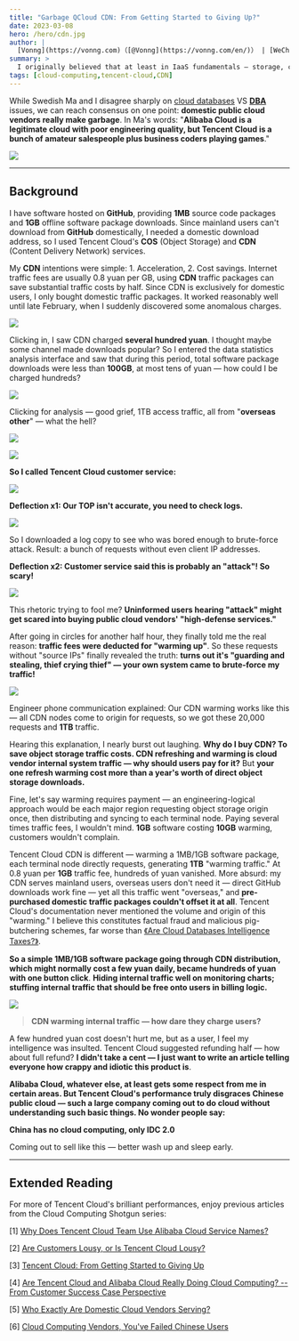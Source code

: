 ```yaml
---
title: "Garbage QCloud CDN: From Getting Started to Giving Up?"
date: 2023-03-08
hero: /hero/cdn.jpg
author: |
  [Vonng](https://vonng.com)（[@Vonng](https://vonng.com/en/)） | [WeChat](https://mp.weixin.qq.com/s/ANFnbDXwuhKI99fgYRZ9ug)
summary: >
  I originally believed that at least in IaaS fundamentals — storage, compute, and networking — public cloud vendors could still make significant contributions. However, my personal experience with Tencent Cloud CDN shook that belief: domestic cloud vendors' products and services are truly unbearable.
tags: [cloud-computing,tencent-cloud,CDN]
---
```


While Swedish Ma and I disagree sharply on [cloud databases](/cloud/rds) VS [**DBA**](https://mp.weixin.qq.com/s/Gk9bG_EOIv0IAkim41XRHg) issues, we can reach consensus on one point: **domestic public cloud vendors really make garbage**. In Ma's words: "**Alibaba Cloud is a legitimate cloud with poor engineering quality, but Tencent Cloud is a bunch of amateur salespeople plus business coders playing games**."

[![](featured.jpg)](https://mp.weixin.qq.com/s/UxjiUBTpb1pRUfGtR9V3ag)

-------------

## Background

I have software hosted on **GitHub**, providing **1MB** source code packages and **1GB** offline software package downloads. Since mainland users can't download from **GitHub** domestically, I needed a domestic download address, so I used Tencent Cloud's **COS** (Object Storage) and **CDN** (Content Delivery Network) services.

My **CDN** intentions were simple: 1. Acceleration, 2. Cost savings. Internet traffic fees are usually 0.8 yuan per GB, using **CDN** traffic packages can save substantial traffic costs by half. Since CDN is exclusively for domestic users, I only bought domestic traffic packages. It worked reasonably well until late February, when I suddenly discovered some anomalous charges.

![](cdn-1.png)

Clicking in, I saw CDN charged **several hundred yuan**. I thought maybe some channel made downloads popular? So I entered the data statistics analysis interface and saw that during this period, total software package downloads were less than **100GB**, at most tens of yuan — how could I be charged hundreds?

![](cdn-2.png)

Clicking for analysis — good grief, 1TB access traffic, all from "**overseas other**" — what the hell?

![](cdn-3.png)

![](cdn-1.jpeg)

**So I called Tencent Cloud customer service:**

![](cdn-4.png)

**Deflection x1: Our TOP isn't accurate, you need to check logs.**

![](cdn-5.png)

So I downloaded a log copy to see who was bored enough to brute-force attack. Result: a bunch of requests without even client IP addresses.

**Deflection x2: Customer service said this is probably an "attack"! So scary!**

![](cdn-6.png)

This rhetoric trying to fool me? **Uninformed users hearing "attack" might get scared into buying public cloud vendors' "high-defense services."**

After going in circles for another half hour, they finally told me the real reason: **traffic fees were deducted for "warming up"**. So these requests without "source IPs" finally revealed the truth: **turns out it's "guarding and stealing, thief crying thief" — your own system came to brute-force my traffic!**

![](cdn-7.png)

Engineer phone communication explained: Our CDN warming works like this — all CDN nodes come to origin for requests, so we got these 20,000 requests and **1TB** traffic.

Hearing this explanation, I nearly burst out laughing. **Why do I buy CDN? To save object storage traffic costs. CDN refreshing and warming is cloud vendor internal system traffic — why should users pay for it?** But **your one refresh warming cost more than a year's worth of direct object storage downloads.**

Fine, let's say warming requires payment — an engineering-logical approach would be each major region requesting object storage origin once, then distributing and syncing to each terminal node. Paying several times traffic fees, I wouldn't mind. **1GB** software costing **10GB** warming, customers wouldn't complain.

Tencent Cloud CDN is different — warming a 1MB/1GB software package, each terminal node directly requests, generating **1TB** "warming traffic." At 0.8 yuan per **1GB** traffic fee, hundreds of yuan vanished. More absurd: my CDN serves mainland users, overseas users don't need it — direct GitHub downloads work fine — yet all this traffic went "overseas," and **pre-purchased domestic traffic packages couldn't offset it at all**. Tencent Cloud's documentation never mentioned the volume and origin of this "warming." I believe this constitutes factual fraud and malicious pig-butchering schemes, far worse than [《Are Cloud Databases Intelligence Taxes?》](/cloud/rds/).

**So a simple 1MB/1GB software package going through CDN distribution, which might normally cost a few yuan daily, became hundreds of yuan with one button click**. **Hiding internal traffic well on monitoring charts; stuffing internal traffic that should be free onto users in billing logic.**

![](cdn-8.png)

> **CDN warming internal traffic — how dare they charge users?**

A few hundred yuan cost doesn't hurt me, but as a user, I feel my intelligence was insulted. Tencent Cloud suggested refunding half — how about full refund? **I didn't take a cent — I just want to write an article telling everyone how crappy and idiotic this product is**.

**Alibaba Cloud, whatever else, at least gets some respect from me in certain areas. But Tencent Cloud's performance truly disgraces Chinese public cloud — such a large company coming out to do cloud without understanding such basic things. No wonder people say:**

**China has no cloud computing, only IDC 2.0**

Coming out to sell like this — better wash up and sleep early.

-------------

## Extended Reading

For more of Tencent Cloud's brilliant performances, enjoy previous articles from the Cloud Computing Shotgun series:

[1] [Why Does Tencent Cloud Team Use Alibaba Cloud Service Names?](https://mp.weixin.qq.com/s/tuyv9nGQPaQRWD_q4EXpMw)

[2] [Are Customers Lousy, or Is Tencent Cloud Lousy?](https://mp.weixin.qq.com/s/aP5FgFQ39u-UKC9mE4HKug)

[3] [Tencent Cloud: From Getting Started to Giving Up](https://mp.weixin.qq.com/s/JnK3sIPozZqe2kFoFO1mJg)

[4] [Are Tencent Cloud and Alibaba Cloud Really Doing Cloud Computing? -- From Customer Success Case Perspective](https://mp.weixin.qq.com/s/mMvDiTiMOt6eiTTYbHvbbQ)

[5] [Who Exactly Are Domestic Cloud Vendors Serving?](https://mp.weixin.qq.com/s/_eiZPNfz8OUP5iHBJ-oxJA)

[6] [Cloud Computing Vendors, You've Failed Chinese Users](https://mp.weixin.qq.com/s/wGuGrtzmfDj9gIFUGNJ30g)
